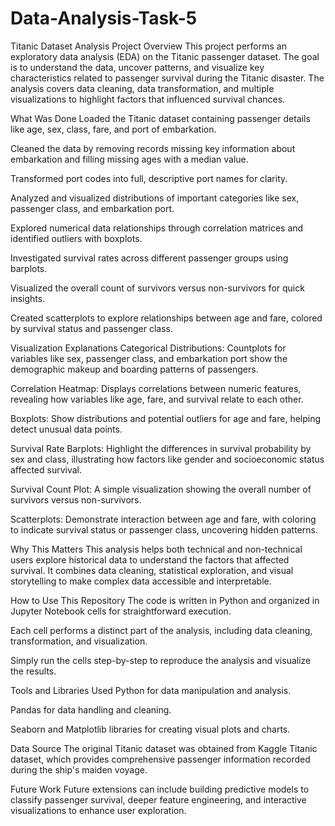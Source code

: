 # Data-Analysis-Task-5
Titanic Dataset Analysis
Project Overview
This project performs an exploratory data analysis (EDA) on the Titanic passenger dataset. The goal is to understand the data, uncover patterns, and visualize key characteristics related to passenger survival during the Titanic disaster. The analysis covers data cleaning, data transformation, and multiple visualizations to highlight factors that influenced survival chances.

What Was Done
Loaded the Titanic dataset containing passenger details like age, sex, class, fare, and port of embarkation.

Cleaned the data by removing records missing key information about embarkation and filling missing ages with a median value.

Transformed port codes into full, descriptive port names for clarity.

Analyzed and visualized distributions of important categories like sex, passenger class, and embarkation port.

Explored numerical data relationships through correlation matrices and identified outliers with boxplots.

Investigated survival rates across different passenger groups using barplots.

Visualized the overall count of survivors versus non-survivors for quick insights.

Created scatterplots to explore relationships between age and fare, colored by survival status and passenger class.

Visualization Explanations
Categorical Distributions: Countplots for variables like sex, passenger class, and embarkation port show the demographic makeup and boarding patterns of passengers.

Correlation Heatmap: Displays correlations between numeric features, revealing how variables like age, fare, and survival relate to each other.

Boxplots: Show distributions and potential outliers for age and fare, helping detect unusual data points.

Survival Rate Barplots: Highlight the differences in survival probability by sex and class, illustrating how factors like gender and socioeconomic status affected survival.

Survival Count Plot: A simple visualization showing the overall number of survivors versus non-survivors.

Scatterplots: Demonstrate interaction between age and fare, with coloring to indicate survival status or passenger class, uncovering hidden patterns.

Why This Matters
This analysis helps both technical and non-technical users explore historical data to understand the factors that affected survival. It combines data cleaning, statistical exploration, and visual storytelling to make complex data accessible and interpretable.

How to Use This Repository
The code is written in Python and organized in Jupyter Notebook cells for straightforward execution.

Each cell performs a distinct part of the analysis, including data cleaning, transformation, and visualization.

Simply run the cells step-by-step to reproduce the analysis and visualize the results.

Tools and Libraries Used
Python for data manipulation and analysis.

Pandas for data handling and cleaning.

Seaborn and Matplotlib libraries for creating visual plots and charts.

Data Source
The original Titanic dataset was obtained from Kaggle Titanic dataset, which provides comprehensive passenger information recorded during the ship's maiden voyage.

Future Work
Future extensions can include building predictive models to classify passenger survival, deeper feature engineering, and interactive visualizations to enhance user exploration.
